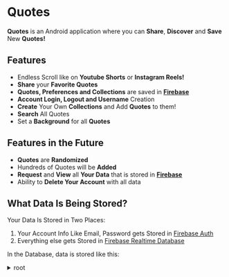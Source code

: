 # Quotes
**Quotes** is an Android application where you can **Share**, **Discover** and **Save** New **Quotes!**

## Features
- Endless Scroll like on **Youtube Shorts** or **Instagram Reels!**
- **Share** your **Favorite Quotes**
- **Quotes, Preferences and Collections** are saved in **[Firebase](https://firebase.google.com/)**
- **Account Login, Logout and Username** Creation
- **Create** Your Own **Collections** and Add **Quotes** to them!
- **Search** All Quotes
- Set a **Background** for all **Quotes**

## Features in the Future
- **Quotes** are **Randomized**
- Hundreds of Quotes will be **Added**
- **Request** and **View** all **Your Data** that is stored in **[Firebase](https://firebase.google.com/)**
- Ability to **Delete Your Account** with all data

## What Data Is Being Stored? 
Your Data Is Stored in Two Places:
1. Your Account Info Like Email, Password gets Stored in [Firebase Auth](https://firebase.google.com/docs/auth)
2. Everything else gets Stored in [Firebase Realtime Database](https://firebase.google.com/docs/database)

In the Database, data is stored like this:
<details><summary> root </summary><blockquote>

  <details><summary> Quotes </summary><blockquote>

  <details><summary> Quote1 </summary><blockquote>

  ~~~
  author: Author1
  quote: Quote1
  user: User1
  ~~~
  </blockquote></details>
    <details><summary> Quote2 </summary><blockquote>

  ~~~
  author: Author2
  quote:Quote2
  user: User2
  ~~~
  </blockquote></details>

</blockquote></details>
  <details><summary> Users </summary><blockquote>

  <details><summary> User1 </summary><blockquote>

  <details><summary> Bookmarks </summary><blockquote>

  <details><summary> Collection1 </summary><blockquote>

  <details><summary> Quote1 </summary><blockquote>

  ~~~
  author: Author1
  quote: Quote1
  user: User1
  ~~~
  </blockquote></details>
  <details><summary> Quote2 </summary><blockquote>

  ~~~
  author: Author2
  quote:Quote2
  user: User2
  ~~~
  </blockquote></details>

  </blockquote></details>
  <details><summary> Collection2 </summary><blockquote>

  <details><summary> Quote1 </summary><blockquote>

  ~~~
  author: Author1
  quote: Quote1
  user: User1
  ~~~
  </blockquote></details>
  <details><summary> Quote2 </summary><blockquote>

  ~~~
  author: Author2
  quote:Quote2
  user: User2
  ~~~
  </blockquote></details>
  </blockquote></details>
  </blockquote></details>

  <details><summary> User Preferences </summary><blockquote>
  
  <details><summary> Background </summary><blockquote>
  
  ~~~
  bgId: rsz_forest_1
  bgQuality: low
  ~~~
 
  </blockquote></details>
  </blockquote></details>

  <details><summary> User Quotes </summary><blockquote>

  <details><summary> Quote1 </summary><blockquote>

  ~~~
  author: Author1
  quote: Quote1
  user: User1
  ~~~
  </blockquote></details>
  <details><summary> Quote2 </summary><blockquote>

  ~~~
  author: Author2
  quote:Quote2
  user: User2
  ~~~
  </blockquote></details>
  </blockquote></details>

  ~~~
  username: username1
  ~~~

  </blockquote></details>

  <details><summary> User2 </summary><blockquote>

  <details><summary> Bookmarks </summary><blockquote>

  <details><summary> Collection1 </summary><blockquote>

  <details><summary> Quote1 </summary><blockquote>

  ~~~
  author: Author1
  quote: Quote1
  user: User1
  ~~~
  </blockquote></details>
  <details><summary> Quote2 </summary><blockquote>

  ~~~
  author: Author2
  quote:Quote2
  user: User2
  ~~~
  </blockquote></details>

  </blockquote></details>
  <details><summary> Collection2 </summary><blockquote>

  <details><summary> Quote1 </summary><blockquote>

  ~~~
  author: Author1
  quote: Quote1
  user: User1
  ~~~
  </blockquote></details>
  <details><summary> Quote2 </summary><blockquote>

  ~~~
  author: Author2
  quote:Quote2
  user: User2
  ~~~
  </blockquote></details>
  </blockquote></details>
  </blockquote></details>

  <details><summary> User Preferences </summary><blockquote>
  
  <details><summary> Background </summary><blockquote>
  
  ~~~
  bgId: rsz_forest_1
  bgQuality: low
  ~~~
 
  </blockquote></details>
  </blockquote></details>

  <details><summary> User Quotes </summary><blockquote>

  <details><summary> Quote1 </summary><blockquote>

  ~~~
  author: Author1
  quote: Quote1
  user: User1
  ~~~
  </blockquote></details>
  <details><summary> Quote2 </summary><blockquote>

  ~~~
  author: Author2
  quote:Quote2
  user: User2
  ~~~
  </blockquote></details>
  </blockquote></details>

  ~~~
  username: username2
  ~~~

  </blockquote></details>
  </blockquote></details>
